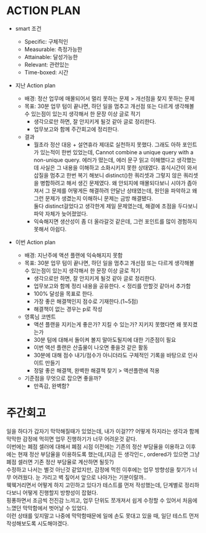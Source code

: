 # ACTION PLAN
  - smart 조건
    - Specific: 구체적인
    - Measurable: 측정가능한
    - Attainable: 달성가능한
    - Relevant: 관련있는
    - Time-boxed: 시간 
  - 지난 Action plan
    - 배경: 정산 업무에 매몰되어서 멀리 못하는 문제 > 개선점을 찾지 못하는 문제
    - 목표: 30분 업무 텀이 끝나면, 하던 일을 멈추고 개선점 또는 다르게 생각해볼 수 있는점이 있는지 생각해서 한 문장 이상 글로 적기
      - 생각으로만 하면, 잘 안지키게 될것 같아 글로 정리한다.
      - 업무보고와 함께 주간회고에 정리한다.
    - 결과
      - 월초라 정산 대응 + 설연휴라 제대로 실천하지 못했다. 그래도 아하 포인트가 있는적이 한번 있었는데,
        Cannot combine a unique query with a non-unique query.
        에러가 떴는데, 에러 문구 읽고 이해했다고 생각했는데 사실은 그 내용을 이해하고 소화시키지 못한 상태였다.
        휴식시간이 와서 삽질을 멈추고 한번 복기 해보니 distinct()한 쿼리셋과 그렇지 않은 쿼리셋을 병합하려고 해서 생긴 문제였다.
        왜 안되지에 매몰되다보니 시야가 좁아져서 그 문제를 어떻게든 해결하려 안달난 상태였는데, 원인을 파악하고 왜 그런 문제가 생겼는지 이해하니 문제는 금방 해결됐다.  
        둘다 distinct걸었다고 생각한게 제일 문제였는데, 해결에 초점을 두다보니 파악 자체가 늦어졌었다.
      - 익숙해지면 생산성이 좀 더 올라갈것 같은데, 그런 포인트를 많이 경험하지 못해서 아쉽다.

  - 이번 Action plan
    - 배경: 지난주에 액션 플랜에 익숙해지지 못함
    - 목표: 30분 업무 텀이 끝나면, 하던 일을 멈추고 개선점 또는 다르게 생각해볼 수 있는점이 있는지 생각해서 한 문장 이상 글로 적기
      - 생각으로만 하면, 잘 안지키게 될것 같아 글로 정리한다.
      - 업무보고와 함께 정리 내용을 공유한다. < 정리를 안할것 같아서 추가함
      - 100% 달성을 목표로 한다.
      - 가장 좋은 해결책인지 점수로 기재한다.(1~5점)
      - 해결책이 없는 경우는 p로 작성
    - 영록님 코멘트
      - 액션 플랜을 지키는게 좋은가? 지킬 수 있는가?
        지키지 못했다면 왜 못지켰는가 
      - 30분 텀에 대해서 돌이켜 볼지 말아도될지에 대한 기준점이 필요
      - 이번 액션 플랜은 산출물이 나오면 좋을것 같은 활동
      - 30분에 대해 점수 내기/점수가 아니더라도 구체적인 기록을 바탕으로 인사이트 만들기
      - 정말 좋은 해결책, 완벽한 해결책 찾기 > 액션플랜에 적용
    - 기준점을 무엇으로 잡으면 좋을까?
      - 만족감, 완벽함?  

     
# 주간회고
일을 하다가 갑자기 막막해질때가 있었는데, 내가 이걸??? 어떻게 하지라는 생각과 함께 막막한 감정에 먹히면 업무 진행하기가 너무 어려운것 같다.  
이번에는 폐점 셀러에 대해서 폐점 시점 이전에는 기존의 정산 부담율을 이용하고 이후에는 현재 정산 부담율을 이용하도록 했는데,(지금 든 생각인ㄷ, ordered가 있으면 그냥 폐점 셀러면 기존 정산 부담율로 계산하면 될듯?)  
수정하고 나서는 별것 아닌것 같았지만, 감정에 먹힌 이후에는 업무 방향성을 찾기가 너무 어려웠다. 눈 가리고 벽 짚어서 앞으로 나아가는 기분이랄까..  
웩웩거리면서 어떻게 하지 고민하고 있다가 테스트를 먼저 작성했는데, 단계별로 정리하다보니 어떻게 진행할지 방향성이 잡혔다.  
핑퐁하면서 조금씩 전진감 느끼고, 업무 단위도 쪼개져서 쉽게 수정할 수 있어서 처음에 느꼈던 막막함에서 벗어날 수 있었다.  
이런 상태를 잊지말고 나중에 막막함때문에 일에 손도 못대고 있을 때, 일단 테스트 먼저 작성해보도록 시도해야겠다.

